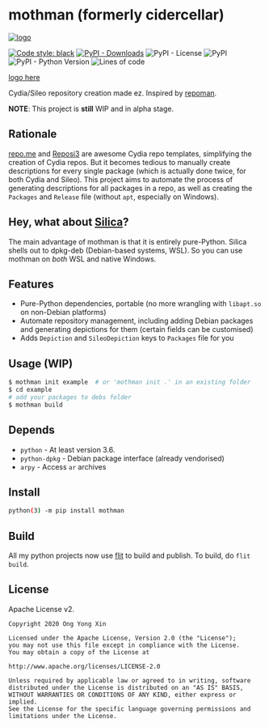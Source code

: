 # mothman (formerly cidercellar)

[![logo](https://raw.githubusercontent.com/ongyx/mothman/master/logo.png "mothman")](https://youtube.com/watch?v=nYq46c59n8Q "mothman")

[![Code style: black](https://img.shields.io/badge/code%20style-black-000000.svg)](https://github.com/psf/black)
[![PyPI - Downloads](https://img.shields.io/pypi/dm/mothman)](https://pypi.org/project/mothman)
![PyPI - License](https://img.shields.io/pypi/l/mothman)
![PyPI](https://img.shields.io/pypi/v/mothman)
![PyPI - Python Version](https://img.shields.io/pypi/pyversions/mothman)
![Lines of code](https://img.shields.io/tokei/lines/github/ongyx/mothman)

[logo here](http://pixelartmaker.com/art/c16b3ffba7b238f)

Cydia/Sileo repository creation made ez.
Inspired by [repoman](https://github.com/JeremyGrosser/repoman).

**NOTE**: This project is **still** WIP and in alpha stage.

## Rationale

[repo.me](https://github.com/syns/repo.me) and [Reposi3](https://github.com/supermamon/Reposi3) are awesome Cydia repo templates, simplifying the creation of Cydia repos.
But it becomes tedious to manually create descriptions for every single package (which is actually done twice, for both Cydia and Sileo).
This project aims to automate the process of generating descriptions for all packages in a repo, as well as creating the `Packages` and `Release`  file (without `apt`, especially on Windows).

## Hey, what about [Silica](https://github.com/Shugabuga/Silica)?

The main advantage of mothman is that it is entirely pure-Python. Silica shells out to dpkg-deb (Debian-based systems, WSL). So you can use mothman on *both* WSL and native Windows.

## Features

- Pure-Python dependencies, portable (no more wrangling with `libapt.so` on non-Debian platforms)
- Automate repository management, including adding Debian packages and generating depictions for them (certain fields can be customised)
- Adds `Depiction` and `SileoDepiction` keys to `Packages` file for you

## Usage (WIP)

```bash
$ mothman init example  # or 'mothman init .' in an existing folder
$ cd example
# add your packages to debs folder
$ mothman build
```

## Depends

- `python` - At least version 3.6.
- `python-dpkg` - Debian package interface (already vendorised)
- `arpy` - Access `ar` archives

## Install

```bash
python(3) -m pip install mothman
```

## Build

All my python projects now use [flit](https://pypi.org/project/flit) to build and publish.
To build, do `flit build`.

## License

Apache License v2.

```text
Copyright 2020 Ong Yong Xin

Licensed under the Apache License, Version 2.0 (the "License");
you may not use this file except in compliance with the License.
You may obtain a copy of the License at

http://www.apache.org/licenses/LICENSE-2.0

Unless required by applicable law or agreed to in writing, software
distributed under the License is distributed on an "AS IS" BASIS,
WITHOUT WARRANTIES OR CONDITIONS OF ANY KIND, either express or implied.
See the License for the specific language governing permissions and
limitations under the License.
```
